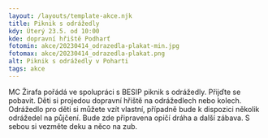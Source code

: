 ```yaml
---
layout: /layouts/template-akce.njk
title: Piknik s odrážedly
kdy: Úterý 23.5. od 10:00
kde: dopravní hřiště Podharť
fotomin: akce/20230414_odrazedla-plakat-min.jpg
fotomax: akce/20230414_odrazedla-plakat.png
alt: Piknik s odrážedly v Poharti
tags: akce
---
```


MC Žirafa pořádá ve spolupráci s BESIP piknik s odrážedly. Přijďte se pobavit. Děti si projedou dopravní hřiště na odrážedlech nebo kolech. Odrážedlo pro děti si můžete vzít vlastní, případně bude k dispozici několik odrážedel na půjčení. Bude zde připravena opičí dráha a další zábava. S sebou si vezměte deku a něco na zub.

